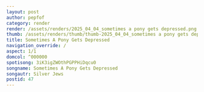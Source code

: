 ```yaml
---
layout: post
author: pepfof
category: render
render: /assets/renders/2025_04_04_sometimes a pony gets depressed.png
thumb: /assets/renders/thumb/thumb-2025_04_04_sometimes a pony gets depressed.png
title: Sometimes A Pony Gets Depressed
navigation_override: /
aspect: 1/1
domcol: ^000000
spotisong: 3iK3igZWOthPGPPHiDqcu0
songname: Sometimes A Pony Gets Depressed
songautr: Silver Jews
postid: 47
---
```


<!--USER BEGIN 1-->

<!--USER END 1-->

<!--more-->
<!--USER BEGIN 2-->

<!--USER END 2-->

